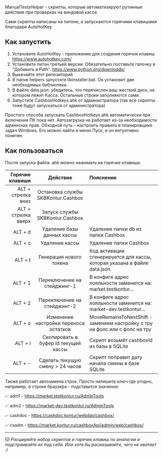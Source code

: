 ManualTestsHelper - скрипты, которые автоматизируют рутинные действия при проверках на виндовой кассе.

Сами скрипты написаны на питоне, а запускаются горячими клавишами благодаря AutoHotKey.

## Как запустить

1. Установите AutoHotKey - приложение для создания горячих клавиш https://www.autohotkey.com/
2. Установите питон третьей версии. Обязательно поставьте галочку в "Добавить в Path". https://www.python.org/downloads/
3. Выкачайте этот репозиторий 
4. В папке helpers запустите libinstaller.bat. Он установит две необходимых библиотеки.
5. В файле data.json: убедитесь, что перечислен ваш жесткий диск, на котором лежит Касса. Остальные строки заполняются сами.
6. Запустите CashboxHotkeys.ahk от администратора (так все скрипты тоже будут запускаться от администратора)

Простого способа запускать CashboxHotkeys.ahk автоматически при включении ПК пока нет. Автозагрузка не работает из-за необходимости админских прав. Обходной путь - настроить правило в планировщике задач Windows. Его можно найти в меню Пуск, и он интуитивно понятен.

## Как пользоваться

После запуска файла .ahk можно нажимать на горячие клавиши.

| Горячие клавиши | Действие | Пояснение|
|----:|:----:|:----------|
| ALT + стрелка вниз  | Остановка службы SKBKontur.Cashbox |  |
| ALT + стрелка вверх | Запуск службы SKBKontur.Cashbox |  |
|ALT + d |Удаление базы данных кассы | Удаление папки db из папки Cashbox |
|ALT + c | Удаление кассы | Удаление папки Cashbox |
|ALT + t| Генерация нового токена| Код активации сгенерируется для кассы, которая указана в файле data.json |
| ALT + 1|Переключение на стейджинг-1 | В конфиге адрес лояльности заменится на: market.testkontur... |
|ALT + 2 |Переключение на стейджинг-2  | В конфиге адрес лояльности заменится на: market-dev.testkontur... |
|ALT + o |Изменение настройки переноса остатков | MoveRemainsToNextShift - заменяем настройку с тру на фолс или с фолс на тру |
|ALT + i | Скопировать в буфер id текущей кассы | Скрипт возьмёт cashboxId из базы в SQLite |
|ALT + - | Сделать текущую смену > 24 часов | Скрипт поправит дату начала смены в базе SQLite |

Также работает автозамена строк. Просто напишите ключ где угодно, например, в строке браузера - подставится значение:

:white_check_mark: adm1 - https://market.testkontur.ru/AdminTools

:white_check_mark: adm2 - https://market-dev.testkontur.ru/AdminTools

:white_check_mark: cashdoc - https://cashdoc.kontur/webdav/cashbox/

:white_check_mark: csadm - https://market.kontur.ru/cashboxApi/admin/web/cashbox/

____

:cat: *Расширяйте набор скриптов и горячих клавиш по аналогии и подстраивайте их под себя. 
Или хотя бы расказывайте, чего не хватает :)* 

